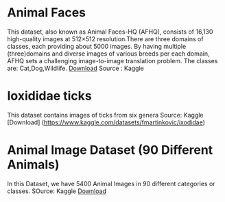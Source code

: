 # Animal Faces
This dataset, also known as Animal Faces-HQ (AFHQ), consists of 16,130 high-quality images at 512×512 resolution.There are three domains of classes, each providing about 5000 images. By having multiple (three)domains and diverse images of various breeds per each domain, AFHQ sets a challenging image-to-image translation problem. The classes are:
Cat,Dog,Wildlife.
[Download](https://www.kaggle.com/datasets/andrewmvd/animal-faces)
Source : Kaggle

# Ioxididae ticks
This dataset contains images of ticks from six genera
Source: Kaggle
[Download] (https://www.kaggle.com/datasets/fmartinkovic/ixodidae)


# Animal Image Dataset (90 Different Animals)
In this Dataset, we have 5400 Animal Images in 90 different categories or classes.
SOurce: Kaggle
[Download](https://www.kaggle.com/datasets/iamsouravbanerjee/animal-image-dataset-90-different-animals)





